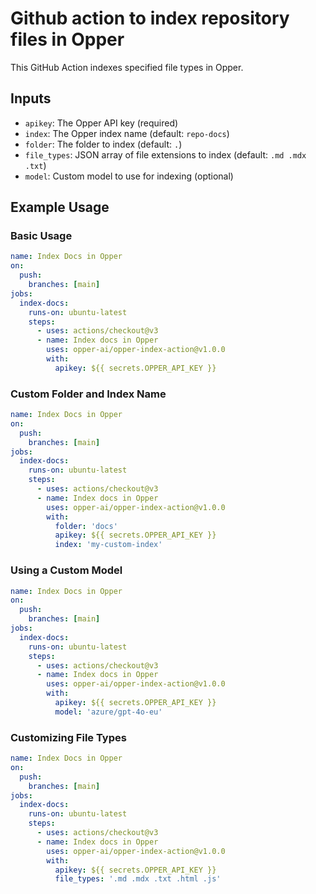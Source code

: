 # Github action to index repository files in Opper

This GitHub Action indexes specified file types in Opper.

## Inputs

- `apikey`: The Opper API key (required)
- `index`: The Opper index name (default: `repo-docs`)
- `folder`: The folder to index (default: `.`)
- `file_types`: JSON array of file extensions to index (default: `.md .mdx .txt`)
- `model`: Custom model to use for indexing (optional)

## Example Usage

### Basic Usage

```yaml
name: Index Docs in Opper
on:
  push:
    branches: [main]
jobs:
  index-docs:
    runs-on: ubuntu-latest
    steps:
      - uses: actions/checkout@v3
      - name: Index docs in Opper
        uses: opper-ai/opper-index-action@v1.0.0
        with:
          apikey: ${{ secrets.OPPER_API_KEY }}
```

### Custom Folder and Index Name

```yaml
name: Index Docs in Opper
on:
  push:
    branches: [main]
jobs:
  index-docs:
    runs-on: ubuntu-latest
    steps:
      - uses: actions/checkout@v3
      - name: Index docs in Opper
        uses: opper-ai/opper-index-action@v1.0.0
        with:
          folder: 'docs'
          apikey: ${{ secrets.OPPER_API_KEY }}
          index: 'my-custom-index'
```

### Using a Custom Model

```yaml
name: Index Docs in Opper
on:
  push:
    branches: [main]
jobs:
  index-docs:
    runs-on: ubuntu-latest
    steps:
      - uses: actions/checkout@v3
      - name: Index docs in Opper
        uses: opper-ai/opper-index-action@v1.0.0
        with:
          apikey: ${{ secrets.OPPER_API_KEY }}
          model: 'azure/gpt-4o-eu'
```


### Customizing File Types

```yaml
name: Index Docs in Opper
on:
  push:
    branches: [main]
jobs:
  index-docs:
    runs-on: ubuntu-latest
    steps:
      - uses: actions/checkout@v3
      - name: Index docs in Opper
        uses: opper-ai/opper-index-action@v1.0.0
        with:
          apikey: ${{ secrets.OPPER_API_KEY }}
          file_types: '.md .mdx .txt .html .js'
```
